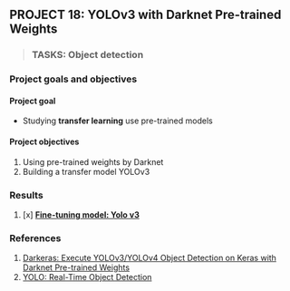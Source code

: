 ## PROJECT 18: YOLOv3 with Darknet Pre-trained Weights

> ### TASKS: Object detection 

### Project goals and objectives

#### Project goal

- Studying **transfer learning** use pre-trained models

#### Project objectives

1. Using pre-trained weights by Darknet
2. Building a transfer model YOLOv3


### Results

1. [x] [**Fine-tuning model: Yolo v3**]()


### References

1. [Darkeras: Execute YOLOv3/YOLOv4 Object Detection on Keras with Darknet Pre-trained Weights](https://towardsdatascience.com/darkeras-execute-yolov3-yolov4-object-detection-on-keras-with-darknet-pre-trained-weights-5e8428b959e2)
2. [YOLO: Real-Time Object Detection](https://pjreddie.com/darknet/yolo/)

